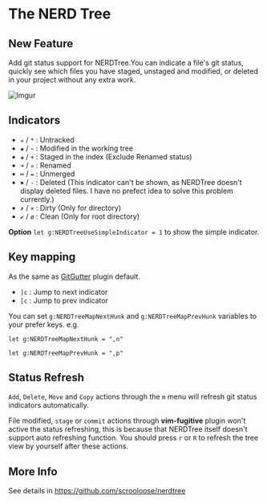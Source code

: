 The NERD Tree
=============

New Feature
----------

Add git status support for NERDTree.You can indicate a file's git status, quickly see which files you have staged, unstaged and modified, or deleted in your project without any extra work.

![Imgur](http://i.imgur.com/jSCwGjU.gif?1)

Indicators
----------

* `✭` / `*` : Untracked
* `✹` / `~` : Modified in the working tree
* `✚` / `+` : Staged in the index (Exclude Renamed status)
* `➜` / `»` : Renamed
* `═` / `=` : Unmerged
* `✖` / `-` : Deleted (This indicator can't be shown, as NERDTree doesn't display deleted files. I have no prefect idea to solve this problem currently.)
* `✗` / `×` : Dirty (Only for directory)
* `✔` / `ø` : Clean (Only for root directory)

**Option** `let g:NERDTreeUseSimpleIndicator = 1` to show the simple indicator.

Key mapping
-----------

As the same as [GitGutter](https://github.com/airblade/vim-gitgutter) plugin default.

* `]c` : Jump to next indicator
* `[c` : Jump to prev indicator

You can set `g:NERDTreeMapNextHunk` and `g:NERDTreeMapPrevHunk` variables to your prefer keys. e.g.

`let g:NERDTreeMapNextHunk = ",n"`

`let g:NERDTreeMapPrevHunk = ",p"`

Status Refresh
--------------

`Add`, `Delete`, `Move` and `Copy` actions through the `m` menu will refresh git status indicators automatically.

File modified, `stage` or `commit` actions through **vim-fugitive** plugin won't active the status refreshing, this is because that NERDTree itself doesn't support auto refreshing function. You should press `r` or `R` to refresh the tree view by yourself after these actions.

More Info
---------

See details in https://github.com/scrooloose/nerdtree
